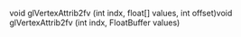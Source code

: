 void glVertexAttrib2fv (int indx, float[] values, int offset)void glVertexAttrib2fv (int indx, FloatBuffer values)